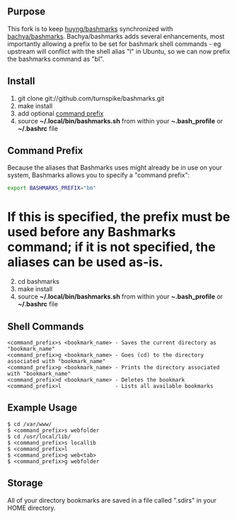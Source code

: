 ## Purpose

This fork is to keep [huyng/bashmarks](https://github.com/huyng/bashmarks "bashmarks") synchronized with [bachya/bashmarks](https://github.com/bachya/bashmarks). Bachya/bashmarks adds several enhancements, most importantly allowing a prefix to be set for bashmark shell commands - eg upstream will conflict with the shell alias "l" in Ubuntu, so we can now prefix the bashmarks command as "bl".

## Install

1. git clone git://github.com/turnspike/bashmarks.git
2. make install
3. add optional [command prefix](#command-prefix)
4. source **~/.local/bin/bashmarks.sh** from within your **~.bash\_profile** or **~/.bashrc** file

## Command Prefix

Because the aliases that Bashmarks uses might already be in use on your system, Bashmarks allows you
to specify a "command prefix":

```bash
export BASHMARKS_PREFIX="bm"
```

If this is specified, the prefix must be used before any Bashmarks command; if it is not specified,
the aliases can be used as-is.
=======
2. cd bashmarks
3. make install
4. source **~/.local/bin/bashmarks.sh** from within your **~.bash\_profile** or **~/.bashrc** file

## Shell Commands

    <command_prefix>s <bookmark_name> - Saves the current directory as "bookmark_name"
    <command_prefix>g <bookmark_name> - Goes (cd) to the directory associated with "bookmark_name"
    <command_prefix>p <bookmark_name> - Prints the directory associated with "bookmark_name"
    <command_prefix>d <bookmark_name> - Deletes the bookmark
    <command_prefix>l                 - Lists all available bookmarks
    
## Example Usage

    $ cd /var/www/
    $ <command_prefix>s webfolder
    $ cd /usr/local/lib/
    $ <command_prefix>s locallib
    $ <command_prefix>l
    $ <command_prefix>g web<tab>
    $ <command_prefix>g webfolder

## Storage
    
All of your directory bookmarks are saved in a file called ".sdirs" in your HOME directory.
